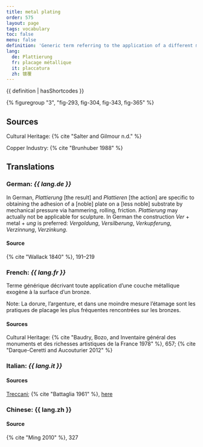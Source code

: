 ```yaml
---
title: metal plating
order: 575
layout: page
tags: vocabulary
toc: false
menu: false
definition: 'Generic term referring to the application of a different metal to the surface of a bronze sculpture by a variety of means (mechanical, chemical, electrochemical). Typically, gold and silver are used to plate sculptures, but nickel, zinc, and tin have been used for aesthetic and/or protective reasons. When the applied metal is gold or an alloy of gold, it is referred to as {% def "gilding" %}.'
lang:
  de: Plattierung
  fr: placage métallique
  it: placcatura
  zh: 镀覆
---
```


{{ definition | hasShortcodes }}

{% figuregroup "3", "fig-293, fig-304, fig-343, fig-365" %}

## Sources

Cultural Heritage: {% cite "Salter and Gilmour n.d." %}

Copper Industry: {% cite "Brunhuber 1988" %}

## Translations

<div class="accordion">

### **German**: *{{ lang.de }}*

In German, *Plattierung* [the result] and *Plattieren* [the action] are specific to obtaining the adhesion of a [noble] plate on a [less noble] substrate by mechanical pressure via hammering, rolling, friction. *Plattierung* may actually not be applicable for sculpture. In German the construction *Ver* + metal + *ung* is preferred: *Vergoldung*, *Versilberung*, *Verkupferung*, *Verzinnung*, *Verzinkung.*

#### Source

{% cite "Wallack 1840" %}, 191–219

### **French**: *{{ lang.fr }}*

Terme générique décrivant toute application d’une couche métallique exogène à la surface d’un bronze.

<div class="backmatter">
Note: La dorure, l’argenture, et dans une moindre mesure l’étamage sont les pratiques de placage les plus fréquentes rencontrées sur les bronzes.
</div>

#### Sources

Cultural Heritage: {% cite "Baudry, Bozo, and Inventaire général des monuments et des richesses artistiques de la France 1978" %}, 657; {% cite "Darque-Ceretti and Aucouturier 2012" %}

### **Italian**: *{{ lang.it }}*

#### Sources

[Treccani](http://www.treccani.it/vocabolario/placcatura); {% cite "Battaglia 1961" %}, [here](http://www.gdli.it/pdf_viewer/Scripts/pdf.js/web/viewer.asp?file=/PDF/GDLI13/GDLI_13_ocr_634.pdf&parola=placcatura)

### **Chinese**: {{ lang.zh }}

#### Source

{% cite "Ming 2010" %}, 327

</div>
